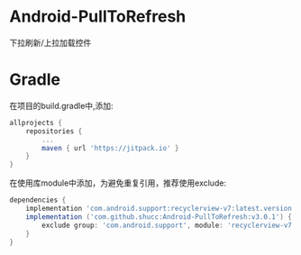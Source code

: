# Android-PullToRefresh

下拉刷新/上拉加载控件

# Gradle

在项目的build.gradle中,添加:
```groovy
allprojects {
    repositories {
        ...
        maven { url 'https://jitpack.io' }
    }
}
```

在使用库module中添加，为避免重复引用，推荐使用exclude:
```groovy
dependencies {
    implementation 'com.android.support:recyclerview-v7:latest.version'
    implementation ('com.github.shucc:Android-PullToRefresh:v3.0.1') {
        exclude group: 'com.android.support', module: 'recyclerview-v7'
    }
}
```
